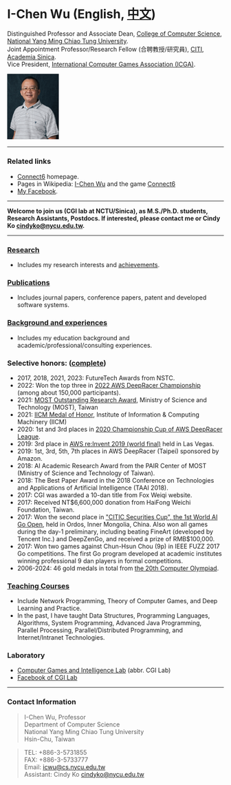 <div class="d-flex" style="align-items: center">
<div style="flex: 1">

# I-Chen Wu (English, [中文](ch_index.html))

Distinguished Professor and Associate Dean, [College of Computer Science][nctu_cs], [National Yang Ming Chiao Tung University][nctu].  
Joint Appointment Professor/Research Fellow (合聘教授/研究員), [CITI][citi], [Academia Sinica][sinica].  
Vice President, [International Computer Games Association (ICGA)][icga].  
<!-- 
President, [Taiwan Computer Games Association (TCGA)][tcga].
Research Fellow and Executive Officer of AI Computing Center, [Research Center for IT Innovation][citi], [Academia Sinica][sinica]. ([my link at Sinica][myciti]) -->  

</div>
<img src="assets/nctu-icwu.jpg" width=120>
</div>

---

### Related links

- [Connect6] homepage.
- Pages in Wikipedia: [I-Chen Wu][icwu_wiki] and the game [Connect6][connect6_wiki]
- [My Facebook][icwu_facebook].

---

**Welcome to join us (CGI lab at NCTU/Sinica), as M.S./Ph.D. students, Research Assistants, Postdocs. If interested, please contact me or Cindy Ko <cindyko@nycu.edu.tw>.** 

---

### [Research]

- Includes my research interests and [achievements].

### [Publications]

- Includes journal papers, conference papers, patent and developed software systems.

### [Background and experiences][about]

- Includes my education background and academic/professional/consulting experiences.

### Selective honors: ([complete][honors])
- 2017, 2018, 2021, 2023: FutureTech Awards from NSTC.
- 2022: Won the top three in [2022 AWS DeepRacer Championship][awsfinal2022] (among about 150,000 participants). 
- 2021: [MOST Outstanding Research Award][most-outstanding], Ministry of Science and Technology (MOST), Taiwan 
- 2021: [IICM Medal of Honor][iicm], Institute of Information & Computing Machinery (IICM)
- 2020: 1st and 3rd places in [2020 Championship Cup of AWS DeepRacer League][awsfinal2020]. 
- 2019: 3rd place in [AWS re:Invent 2019 (world final)][awsfinal] held in Las Vegas.
- 2019: 1st, 3rd, 5th, 7th places in AWS DeepRacer (Taipei) sponsored by Amazon.
- 2018: AI Academic Research Award from the PAIR Center of MOST (Ministry of Science and Technology of Taiwan).
- 2018: The Best Paper Award in the 2018 Conference on Technologies and Applications of Artificial Intelligence (TAAI 2018).
- 2017: CGI was awarded a 10-dan title from Fox Weiqi website.
- 2017: Received NT\$6,600,000 donation from HaiFong Weichi Foundation, Taiwan.
- 2017: Won the second place in ["CITIC Securities Cup", the 1st World AI Go Open](http://www.intergofed.org/igf-news-feed/2017-citic-securities-cup-the-1st-world-ai-go-open.html), held in Ordos, Inner Mongolia, China. Also won all games during the day-1 preliminary, including beating FineArt (developed by Tencent Inc.) and DeepZenGo, and received a prize of RMB\$100,000.
- 2017: Won two games against Chun-Hsun Chou (9p) in IEEE FUZZ 2017 Go competitions. The first Go program developed at academic institutes winning professional 9 dan players in formal competitions.
- 2006-2024: 46 gold medals in total from [the 20th Computer Olympiad][icga]. 

### [Teaching Courses][courses]

- Include Network Programming, Theory of Computer Games, and Deep Learning and Practice.
- In the past, I have taught Data Structures, Programming Languages, Algorithms, System Programming, Advanced Java Programming, Parallel Processing, Parallel/Distributed Programming, and Internet/Intranet Technologies.

### Laboratory

- [Computer Games and Intelligence Lab][cgi_lab] (abbr. CGI Lab)
- [Facebook of CGI Lab][cgi_lab_fb]

---

### Contact Information

> I-Chen Wu, Professor  
> Department of Computer Science  
> National Yang Ming Chiao Tung University  
> Hsin-Chu, Taiwan

> TEL: +886-3-5731855  
> FAX: +886-3-5733777  
> Email: <icwu@cs.nycu.edu.tw>  
> Assistant: Cindy Ko <cindyko@nycu.edu.tw>

[about]: about.html
[honors]: honors.html
[courses]: courses.html
[research]: research.html
[publications]: publications.html
[achievements]: research.html#research-topics-and-achievements
[cgi_lab]: https://cgilab-tw.github.io/
[cgi_lab_fb]: https://www.facebook.com/lab.cgi.7
[citi]: https://www.citi.sinica.edu.tw/
[sinica]: https://www.sinica.edu.tw/
[nctu]: https://www.nycu.edu.tw/
[nctu_cs]: https://www.cs.nycu.edu.tw/
[connect6]: http://www.connect6.org/
[connect6_wiki]: http://en.wikipedia.org/wiki/Connect6
[icwu_wiki]: http://en.wikipedia.org/wiki/I-Chen_Wu
[icwu_facebook]: https://www.facebook.com/icwu307
[icga]: https://icga.org/
[tcga]: http://tcga.ndhu.edu.tw/
[awsfinal]: https://www.inside.com.tw/article/18289-Taiwan-NCTU-CGI-student-wins-AWS-DeepRacer-League-bronze-medal
[awsfinal2020]: https://aws.amazon.com/tw/blogs/machine-learning/aws-deepracer-league-announces-2020-championship-cup-winner-po-chun-hsu-of-taiwan/
[myciti]: https://www.citi.sinica.edu.tw/pages/icwu/index_zh.html
[iicm]: http://www.iicm.org.tw/about/award.asp
[most-outstanding]: https://www.most.gov.tw/folksonomy/list/554e3625-b1d7-4a0d-9a70-2ffc81c90ab3?l=ch
[awsfinal2022]:https://www.youtube.com/watch?v=T8y-pQ14qGg
